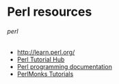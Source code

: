 # Perl resources
###### perl

* <http://learn.perl.org/>
* [Perl Tutorial Hub](http://perl-tutorial.org/)
* [Perl programming documentation](http://perldoc.perl.org/)
* [PerlMonks Tutorials](http://perlmonks.org/?node=Tutorials)
